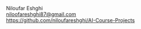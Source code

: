 Niloufar Eshghi
<br>
niloofareshghi87@gmail.com
<br>
https://github.com/niloufareshghi/AI-Course-Projects
